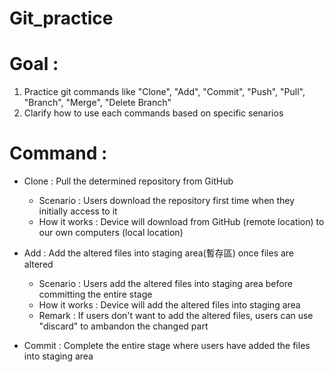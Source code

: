 # Git_practice

# Goal : 
1. Practice git commands like "Clone", "Add", "Commit", "Push", "Pull", "Branch", "Merge", "Delete Branch"
2. Clarify how to use each commands based on specific senarios

# Command :

* Clone : Pull the determined repository from GitHub 
    * Scenario : Users download the repository first time when they initially access to it
    * How it works : Device will download from GitHub (remote location) to our own computers (local location)

* Add : Add the altered files into staging area(暫存區) once files are altered
    * Scenario : Users add the altered files into staging area before committing the entire stage    
    * How it works : Device will add the altered files into staging area
    * Remark : If users don't want to add the altered files, users can use "discard" to ambandon the changed part

* Commit : Complete the entire stage where users have added the files into staging area 




